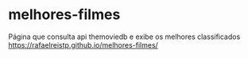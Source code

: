 # melhores-filmes
Página que consulta api themoviedb e exibe os melhores classificados
https://rafaelreistp.github.io/melhores-filmes/
